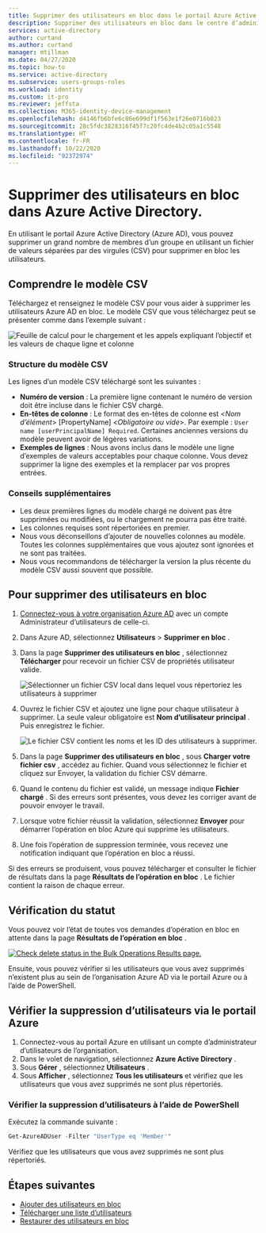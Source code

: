 ```yaml
---
title: Supprimer des utilisateurs en bloc dans le portail Azure Active Directory | Microsoft Docs
description: Supprimer des utilisateurs en bloc dans le centre d’administration Azure dans Azure Active Directory
services: active-directory
author: curtand
ms.author: curtand
manager: mtillman
ms.date: 04/27/2020
ms.topic: how-to
ms.service: active-directory
ms.subservice: users-groups-roles
ms.workload: identity
ms.custom: it-pro
ms.reviewer: jeffsta
ms.collection: M365-identity-device-management
ms.openlocfilehash: d4146fb6bfe6c06e699df1f563e1f26e0716b023
ms.sourcegitcommit: 28c5fdc3828316f45f7c20fc4de4b2c05a1c5548
ms.translationtype: HT
ms.contentlocale: fr-FR
ms.lasthandoff: 10/22/2020
ms.locfileid: "92372974"
---
```

# <a name="bulk-delete-users-in-azure-active-directory"></a>Supprimer des utilisateurs en bloc dans Azure Active Directory.

En utilisant le portail Azure Active Directory (Azure AD), vous pouvez supprimer un grand nombre de membres d’un groupe en utilisant un fichier de valeurs séparées par des virgules (CSV) pour supprimer en bloc les utilisateurs.

## <a name="understand-the-csv-template"></a>Comprendre le modèle CSV

Téléchargez et renseignez le modèle CSV pour vous aider à supprimer les utilisateurs Azure AD en bloc. Le modèle CSV que vous téléchargez peut se présenter comme dans l’exemple suivant :

![Feuille de calcul pour le chargement et les appels expliquant l’objectif et les valeurs de chaque ligne et colonne](./media/users-bulk-delete/understand-template.png)

### <a name="csv-template-structure"></a>Structure du modèle CSV

Les lignes d’un modèle CSV téléchargé sont les suivantes :

- **Numéro de version** : La première ligne contenant le numéro de version doit être incluse dans le fichier CSV chargé.
- **En-têtes de colonne** : Le format des en-têtes de colonne est &lt;*Nom d’élément*&gt; [PropertyName] &lt;*Obligatoire ou vide*&gt;. Par exemple : `User name [userPrincipalName] Required`. Certaines anciennes versions du modèle peuvent avoir de légères variations.
- **Exemples de lignes** : Nous avons inclus dans le modèle une ligne d’exemples de valeurs acceptables pour chaque colonne. Vous devez supprimer la ligne des exemples et la remplacer par vos propres entrées.

### <a name="additional-guidance"></a>Conseils supplémentaires

- Les deux premières lignes du modèle chargé ne doivent pas être supprimées ou modifiées, ou le chargement ne pourra pas être traité.
- Les colonnes requises sont répertoriées en premier.
- Nous vous déconseillons d’ajouter de nouvelles colonnes au modèle. Toutes les colonnes supplémentaires que vous ajoutez sont ignorées et ne sont pas traitées.
- Nous vous recommandons de télécharger la version la plus récente du modèle CSV aussi souvent que possible.

## <a name="to-bulk-delete-users"></a>Pour supprimer des utilisateurs en bloc

1. [Connectez-vous à votre organisation Azure AD](https://aad.portal.azure.com) avec un compte Administrateur d’utilisateurs de celle-ci.
1. Dans Azure AD, sélectionnez **Utilisateurs** > **Supprimer en bloc** .
1. Dans la page **Supprimer des utilisateurs en bloc** , sélectionnez **Télécharger** pour recevoir un fichier CSV de propriétés utilisateur valide.

   ![Sélectionner un fichier CSV local dans lequel vous répertoriez les utilisateurs à supprimer](./media/users-bulk-delete/bulk-delete.png)

1. Ouvrez le fichier CSV et ajoutez une ligne pour chaque utilisateur à supprimer. La seule valeur obligatoire est **Nom d’utilisateur principal** . Puis enregistrez le fichier.

   ![Le fichier CSV contient les noms et les ID des utilisateurs à supprimer.](./media/users-bulk-delete/delete-csv-file.png)

1. Dans la page **Supprimer des utilisateurs en bloc** , sous **Charger votre fichier csv** , accédez au fichier. Quand vous sélectionnez le fichier et cliquez sur Envoyer, la validation du fichier CSV démarre.
1. Quand le contenu du fichier est validé, un message indique **Fichier chargé** . Si des erreurs sont présentes, vous devez les corriger avant de pouvoir envoyer le travail.
1. Lorsque votre fichier réussit la validation, sélectionnez **Envoyer** pour démarrer l’opération en bloc Azure qui supprime les utilisateurs.
1. Une fois l’opération de suppression terminée, vous recevez une notification indiquant que l’opération en bloc a réussi.

Si des erreurs se produisent, vous pouvez télécharger et consulter le fichier de résultats dans la page **Résultats de l’opération en bloc** . Le fichier contient la raison de chaque erreur.

## <a name="check-status"></a>Vérification du statut

Vous pouvez voir l’état de toutes vos demandes d’opération en bloc en attente dans la page **Résultats de l’opération en bloc** .

   [![Check delete status in the Bulk Operations Results page.](./media/users-bulk-delete/bulk-center.png)](./media/users-bulk-delete/bulk-center.png#lightbox)

Ensuite, vous pouvez vérifier si les utilisateurs que vous avez supprimés n’existent plus au sein de l’organisation Azure AD via le portail Azure ou à l’aide de PowerShell.

## <a name="verify-deleted-users-in-the-azure-portal"></a>Vérifier la suppression d’utilisateurs via le portail Azure

1. Connectez-vous au portail Azure en utilisant un compte d’administrateur d’utilisateurs de l’organisation.
1. Dans le volet de navigation, sélectionnez **Azure Active Directory** .
1. Sous **Gérer** , sélectionnez **Utilisateurs** .
1. Sous **Afficher** , sélectionnez **Tous les utilisateurs** et vérifiez que les utilisateurs que vous avez supprimés ne sont plus répertoriés.

### <a name="verify-deleted-users-with-powershell"></a>Vérifier la suppression d’utilisateurs à l’aide de PowerShell

Exécutez la commande suivante :

``` PowerShell
Get-AzureADUser -Filter "UserType eq 'Member'"
```

Vérifiez que les utilisateurs que vous avez supprimés ne sont plus répertoriés.

## <a name="next-steps"></a>Étapes suivantes

- [Ajouter des utilisateurs en bloc](users-bulk-add.md)
- [Télécharger une liste d’utilisateurs](users-bulk-download.md)
- [Restaurer des utilisateurs en bloc](users-bulk-restore.md)
